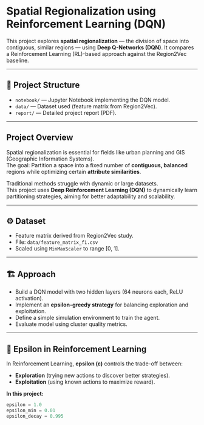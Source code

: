 # Spatial Regionalization using Reinforcement Learning (DQN)

This project explores **spatial regionalization** — the division of space into contiguous, similar regions — using **Deep Q-Networks (DQN)**. It compares a Reinforcement Learning (RL)-based approach against the Region2Vec baseline.

---

## 📂 Project Structure
- `notebook/` — Jupyter Notebook implementing the DQN model.
- `data/` — Dataset used (feature matrix from Region2Vec).
- `report/` — Detailed project report (PDF).

---

##  Project Overview

Spatial regionalization is essential for fields like urban planning and GIS (Geographic Information Systems).  
The goal: Partition a space into a fixed number of **contiguous, balanced** regions while optimizing certain **attribute similarities**.

Traditional methods struggle with dynamic or large datasets.  
This project uses **Deep Reinforcement Learning (DQN)** to dynamically learn partitioning strategies, aiming for better adaptability and scalability.

---

## ⚙️ Dataset
- Feature matrix derived from Region2Vec study.
- File: `data/feature_matrix_f1.csv`
- Scaled using `MinMaxScaler` to range [0, 1].

---

## 🏗️ Approach

- Build a DQN model with two hidden layers (64 neurons each, ReLU activation).
- Implement an **epsilon-greedy strategy** for balancing exploration and exploitation.
- Define a simple simulation environment to train the agent.
- Evaluate model using cluster quality metrics.

---

## 🎯 Epsilon in Reinforcement Learning

In Reinforcement Learning, **epsilon (ε)** controls the trade-off between:
- **Exploration** (trying new actions to discover better strategies).
- **Exploitation** (using known actions to maximize reward).

**In this project:**
```python
epsilon = 1.0
epsilon_min = 0.01
epsilon_decay = 0.995
